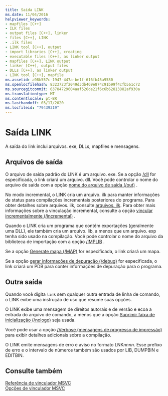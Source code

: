 ```yaml
---
title: Saída LINK
ms.date: 11/04/2016
helpviewer_keywords:
- mapfiles [C++]
- ILK files
- output files [C++], linker
- files [C++], LINK
- .ilk files
- LINK tool [C++], output
- import libraries [C++], creating
- executable files [C++], as linker output
- mapfiles [C++], LINK output
- linker [C++], output files
- DLLs [C++], as linker output
- LINK tool [C++], mapfile
ms.assetid: a98b557c-1947-447a-be1f-616fb45a9580
ms.openlocfilehash: 8323723f2049d3db469e874c91b99f4cfb561c72
ms.sourcegitcommit: 63784729604aaf526de21f6c6b62813882af930a
ms.translationtype: MT
ms.contentlocale: pt-BR
ms.lasthandoff: 03/17/2020
ms.locfileid: "79439319"
---
```

# <a name="link-output"></a>Saída LINK

A saída do link inclui arquivos. exe, DLLs, mapfiles e mensagens.

##  <a name="_core_output_files"></a>Arquivos de saída

O arquivo de saída padrão do LINK é um arquivo. exe. Se a opção [/dll](dll-build-a-dll.md) for especificada, o link criará um arquivo. dll. Você pode controlar o nome do arquivo de saída com a opção [nome do arquivo de saída (/out)](out-output-file-name.md) .

No modo incremental, o LINK cria um arquivo. ilk para manter informações de status para compilações incrementais posteriores do programa. Para obter detalhes sobre arquivos. ilk, consulte [arquivos. ilk](dot-ilk-files-as-linker-input.md). Para obter mais informações sobre a vinculação incremental, consulte a opção [vincular incrementalmente (/incremental)](incremental-link-incrementally.md) .

Quando o LINK cria um programa que contém exportações (geralmente uma DLL), ele também cria um arquivo. lib, a menos que um arquivo. exp tenha sido usado na compilação. Você pode controlar o nome do arquivo da biblioteca de importação com a opção [/IMPLIB](implib-name-import-library.md) .

Se a opção [Generate mapa (/MAP)](map-generate-mapfile.md) for especificada, o link criará um mapa.

Se a opção [gerar informações de depuração (/debug)](debug-generate-debug-info.md) for especificada, o link criará um PDB para conter informações de depuração para o programa.

##  <a name="_core_other_output"></a>Outra saída

Quando você digita `link` sem qualquer outra entrada de linha de comando, o LINK exibe uma instrução de uso que resume suas opções.

O LINK exibe uma mensagem de direitos autorais e de versão e ecoa a entrada do arquivo de comando, a menos que a opção [Suprimir faixa de inicialização (/nologo)](nologo-suppress-startup-banner-linker.md) seja usada.

Você pode usar a opção [/Verbose (mensagens de progresso de impressão)](verbose-print-progress-messages.md) para exibir detalhes adicionais sobre a compilação.

O LINK emite mensagens de erro e aviso no formato LNK*nnnn*. Esse prefixo de erro e o intervalo de números também são usados por LIB, DUMPBIN e EDITBIN.

## <a name="see-also"></a>Consulte também

[Referência de vinculador MSVC](linking.md)<br/>
[Opções de vinculador MSVC](linker-options.md)
